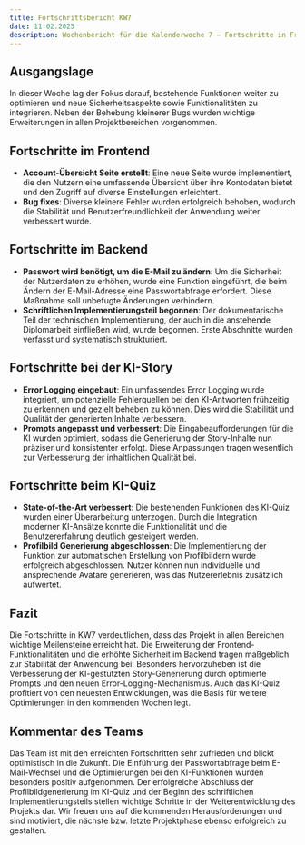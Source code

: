 ```yaml
---
title: Fortschrittsbericht KW7
date: 11.02.2025
description: Wochenbericht für die Kalenderwoche 7 – Fortschritte in Frontend, Backend, KI-Story und KI-Quiz.
---
```


## Ausgangslage

In dieser Woche lag der Fokus darauf, bestehende Funktionen weiter zu optimieren und neue Sicherheitsaspekte sowie Funktionalitäten zu integrieren. Neben der Behebung kleinerer Bugs wurden wichtige Erweiterungen in allen Projektbereichen vorgenommen.

## Fortschritte im Frontend

- **Account-Übersicht Seite erstellt**: Eine neue Seite wurde implementiert, die den Nutzern eine umfassende Übersicht über ihre Kontodaten bietet und den Zugriff auf diverse Einstellungen erleichtert.
- **Bug fixes**: Diverse kleinere Fehler wurden erfolgreich behoben, wodurch die Stabilität und Benutzerfreundlichkeit der Anwendung weiter verbessert wurde.

## Fortschritte im Backend

- **Passwort wird benötigt, um die E-Mail zu ändern**: Um die Sicherheit der Nutzerdaten zu erhöhen, wurde eine Funktion eingeführt, die beim Ändern der E-Mail-Adresse eine Passwortabfrage erfordert. Diese Maßnahme soll unbefugte Änderungen verhindern.
- **Schriftlichen Implementierungsteil begonnen**: Der dokumentarische Teil der technischen Implementierung, der auch in die anstehende Diplomarbeit einfließen wird, wurde begonnen. Erste Abschnitte wurden verfasst und systematisch strukturiert.

## Fortschritte bei der KI-Story

- **Error Logging eingebaut**: Ein umfassendes Error Logging wurde integriert, um potenzielle Fehlerquellen bei den KI-Antworten frühzeitig zu erkennen und gezielt beheben zu können. Dies wird die Stabilität und Qualität der generierten Inhalte verbessern.
- **Prompts angepasst und verbessert**: Die Eingabeaufforderungen für die KI wurden optimiert, sodass die Generierung der Story-Inhalte nun präziser und konsistenter erfolgt. Diese Anpassungen tragen wesentlich zur Verbesserung der inhaltlichen Qualität bei.

## Fortschritte beim KI-Quiz

- **State-of-the-Art verbessert**: Die bestehenden Funktionen des KI-Quiz wurden einer Überarbeitung unterzogen. Durch die Integration moderner KI-Ansätze konnte die Funktionalität und die Benutzererfahrung deutlich gesteigert werden.
- **Profilbild Generierung abgeschlossen**: Die Implementierung der Funktion zur automatischen Erstellung von Profilbildern wurde erfolgreich abgeschlossen. Nutzer können nun individuelle und ansprechende Avatare generieren, was das Nutzererlebnis zusätzlich aufwertet.

## Fazit

Die Fortschritte in KW7 verdeutlichen, dass das Projekt in allen Bereichen wichtige Meilensteine erreicht hat. Die Erweiterung der Frontend-Funktionalitäten und die erhöhte Sicherheit im Backend tragen maßgeblich zur Stabilität der Anwendung bei. Besonders hervorzuheben ist die Verbesserung der KI-gestützten Story-Generierung durch optimierte Prompts und den neuen Error-Logging-Mechanismus. Auch das KI-Quiz profitiert von den neuesten Entwicklungen, was die Basis für weitere Optimierungen in den kommenden Wochen legt.

## Kommentar des Teams

Das Team ist mit den erreichten Fortschritten sehr zufrieden und blickt optimistisch in die Zukunft. Die Einführung der Passwortabfrage beim E-Mail-Wechsel und die Optimierungen bei den KI-Funktionen wurden besonders positiv aufgenommen. Der erfolgreiche Abschluss der Profilbildgenerierung im KI-Quiz und der Beginn des schriftlichen Implementierungsteils stellen wichtige Schritte in der Weiterentwicklung des Projekts dar. Wir freuen uns auf die kommenden Herausforderungen und sind motiviert, die nächste bzw. letzte Projektphase ebenso erfolgreich zu gestalten.
